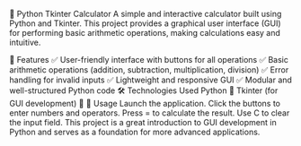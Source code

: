 🧮 Python Tkinter Calculator
A simple and interactive calculator built using Python and Tkinter. This project provides a graphical user interface (GUI) for performing basic arithmetic operations, making calculations easy and intuitive.

🚀 Features
✅ User-friendly interface with buttons for all operations
✅ Basic arithmetic operations (addition, subtraction, multiplication, division)
✅ Error handling for invalid inputs
✅ Lightweight and responsive GUI
✅ Modular and well-structured Python code
🛠 Technologies Used
Python 🐍
Tkinter (for GUI development) 🎨
🎯 Usage
Launch the application.
Click the buttons to enter numbers and operators.
Press = to calculate the result.
Use C to clear the input field.
This project is a great introduction to GUI development in Python and serves as a foundation for more advanced applications.

